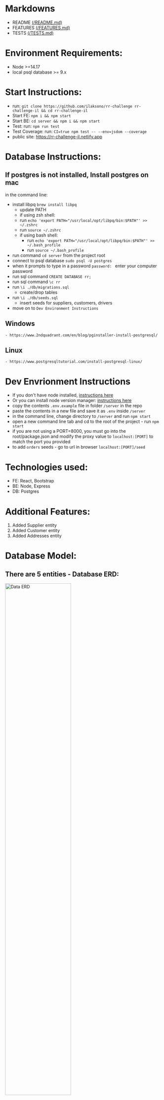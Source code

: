 # Markdowns
 - README [(/README.md)](./README.md)
 - FEATURES [(/FEATURES.md)](./FEATURES.md)
 - TESTS [(/TESTS.md)](./TESTS.md)

# Environment Requirements:
  - Node >=14.17
  - local psql database >= 9.x

# Start Instructions:
  - run: `git clone https://github.com/ilaksono/rr-challenge rr-challenge-il && cd rr-challenge-il`
  - Start FE: `npm i && npm start`
  - Start BE: `cd server && npm i && npm start` 
  - Test: run: `npm run test`
  - Test Coverage: run: `CI=true npm test -- --env=jsdom --coverage`
  - public site: https://rr-challenge-il.netlify.app

# Database Instructions:  
## If postgres is not installed, Install postgres on mac 
  in the command line:
  - install libpq `brew install libpq`
    - update PATH
    - if using zsh shell:
    - run `echo 'export PATH="/usr/local/opt/libpq/bin:$PATH"' >> ~/.zshrc`
    - run `source ~/.zshrc`
    - if using bash shell:
      - run `echo 'export PATH="/usr/local/opt/libpq/bin:$PATH"' >> ~/.bash_profile`
      - run `source ~/.bash_profile`
  - run command `cd server` from the project root
  - connect to psql database
  `sudo psql -U postgres`
  - when it prompts to type in a password `password: ` enter your computer password
  - run sql command `CREATE DATABASE rr;`
  - run sql command `\c rr`
  - run `\i ./db/migrations.sql`
    - create/drop tables
  - run `\i ./db/seeds.sql`
    - insert seeds for suppliers, customers, drivers
  - move on to `Dev Environment Instructions`

  ## Windows
    - https://www.2ndquadrant.com/en/blog/pginstaller-install-postgresql/
  ## Linux
    - https://www.postgresqltutorial.com/install-postgresql-linux/

# Dev Envrionment Instructions
  - If you don't have node installed, [instructions here](https://www.pluralsight.com/guides/getting-started-with-nodejs)
   - Or you can install node version manager: [instructions here](https://github.com/nvm-sh/nvm)
  - copy the contents `.env.example` file in folder `/server` in the repo 
  - paste the contents in a new file and save it as `.env` inside `/server`
  - in the command line, change directory to `/server` and run `npm start`
  - open a new command line tab and cd to the root of the project - run `npm start`
  - if you are not using a PORT=8000, you must go into the root/package.json and modify the proxy value to `localhost:[PORT]` to match the port you provided
  - to add `orders` seeds - go to url in browser `localhost:[PORT]/seed`

# Technologies used:
  - FE: React, Bootstrap
  - BE: Node, Express
  - DB: Postgres
 

# Additional Features:
  1. Added Supplier entity
  2. Added Customer entity
  3. Added Addresses entity


# Database Model:
## There are 5 entities - Database  ERD:
<!-- !["Data ERD"](https://github.com/ilaksono/rr-challenge/blob/main/docs/db-erd.png)   -->
<img src='https://github.com/ilaksono/rr-challenge/blob/main/docs/db-erd.png' alt='Data ERD' style="width:65%;"/>


  1. Each Order consists of 1 Supplier Address, 1 Customer Address, and 1 Driver (each 1 to Many relationships)
  2. Each Order can have many Drivers
  3. A Driver handles many orders, but 1 at a time
  4. Each Driver drives only 1 vehicle
  5. A Supplier can have many Addresses
  6. A Customer can have many Addresses
  7. Each Address includes a street address, city, country, postal, timezone offset (calculated), and customer/supplier

# Current Bugs & Needed Improvements:
  - modify Driver <> Vehicle relationship to handle: 1 to Many || Many to Many
  - add data pagination on backend for slicing large lists
  - adding payments + invoicing and remit-to (payable) additional addresses on invoices
  - Adding UI elements - such as maps/geolocaiton apis for easier location selection
  - Should add:
    - form validation for country/city/state in address table
    - form validation driver_insurance of drivers and standard format
    - More test coverage
  - Optimize animations on OrderListItem
  - CSV Uploading: 
    - will add/modify orders; but a bug where order start and end conflicting times can be added to a driver - can be fixed with time validation when parsing the data before the insert is run


# Screenshots and Video Demos
  !["Demo on Mobile"](https://github.com/ilaksono/rr-challenge/blob/main/docs/rr-video-demo.mov)
  <video src='/docs/rr-video-demo.mov' width=180/>

----

<img src='https://github.com/ilaksono/rr-challenge/blob/main/docs/main-view.png' alt='Main View - Desktop' style="width:80%;"/>

----

<img src='https://github.com/ilaksono/rr-challenge/blob/main/docs/driver-form.png' alt='Driver Form - Mobile' style="width:200px;"/>

# Custom Hooks 
  - `useAlertData`: controls alert popup display, text, and children
    - main trigger: 
      - createAlert(
        text: string | node, 
        type: string = success
        )

  - `useAppData`: (useReducer) controls global state entities: 
    - orders, drivers, suppliers, customers, and addresses
    - initialValue = {
      orders: {
        unassigned: {
          list: [],
        },
        assigned: {
          list: []
        },
        hash: {}
      },
      drivers: {
        list: [],
        hash: {}
      },
      suppliers: {
        list: [],
        hash: {}
      },
      customers: {
        list: [],
        hash: {}
      },
      addresses: {
        list: [],
        hash: {}
      },
      view: {
        drivers: [1, 2]
    }

  - `useConfirmModal`: controls custom prompt - display, text, title text, and button submit handler
    - main trigger: 
      - createModal(
        body: string | node,
        title: string,
        confirm = () => {},
        btnText = 'Submit'
      )

  - `useCreateForm`: controls form data in OrderCreateForm and DriverCreateForm
    - main change handle:
      - handleCreateFormChange(event)

  - `useDropZone`: stores drop data when dragged item enters/leaves a controlled boundary - DriverView or OrderView
    - stores `on` state - true if dragged item is inside boundary, false if outside
    - `id` number represents the driver_id
    - `type` string =`'driver'` | `'order'`

  - `useErrorToast`: controls error popup text and display
    - main trigger:
      - createError(
        body: string | node
      )

  - `useLoadingModal`: controls a loading modal that covers page to control user's accessibility according to certain operations - repetitive triggers of updating sensitive data 
  
# API Requests
  - axios request library
  - api endpoints: 
    - `/api/orders`
    - `/api/drivers`
    - `/api/suppliers`
    - `/api/customers`
    - `/api/addresses`
  - uses a query parameter `?type=` in URI to determine which backend switch `/server/controllers.js`

## Directory Layout

```
.
├── ./docs
│   └── ./docs/features
├── ./public
│   └── ./public/images
├── ./server
│   ├── ./server/db
│   └── ./server/utils
└── ./src
    ├── ./src/ax              # axios wrapper
    ├── ./src/components
    │   ├── ./src/components/Modal
    │   ├── ./src/components/__tests__
    │   ├── ./src/components/drivers
    │   ├── ./src/components/general
    │   ├── ./src/components/orders
    │   ├── ./src/components/popovers
    │   └── ./src/components/suppliers
    ├── ./src/context
    ├── ./src/hooks
    ├── ./src/sass
    ├── ./src/utils
    └── ./src/views

```

# Challenges:
  - 2021-10-16:
    - making an insert query using node-pg that can use DEFAULT when the param is falsey for the suppliers table - supp_fname and supp_lname
    - building a solid relationship  between addresses and its customer/supplier that allows null models e.g. using an address for the order's source/destination without adding a new Supplier / Customer
    - Deciding whether to keep Customers and Suppliers in one table called Contacts - or keep them separate
      - Decided to keep them separate because only suppliers have a payable address
      - customers are linked to accounts receivable/debtors/sales orders
      - suppliers are linked to accounts payable/creditors/purchase orders 
  - 2021-10-17:
    - Accounting for timezones (all are currently in UTC) - when calculating the driver's availability for updating an order to a driver
  - 2021-10-18:
    - Had some issues with stale state and dispatch for useAppData in websocket handler
    - tried using ref callbacks but failed
    - Fixed by passing a ref to the callback instead of using state
  - 2021-10-19:
    - The Drag and Drop event handlers not triggering in Safari and FireFox 93
    - onDragLeave handlers is different between  

